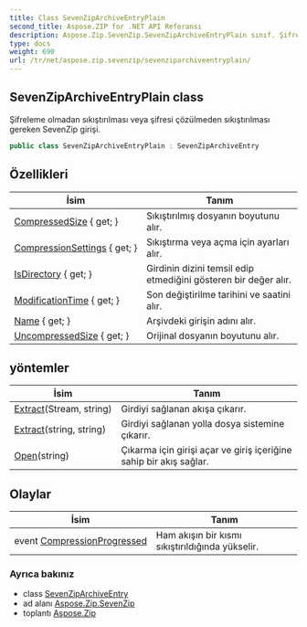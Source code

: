 ```yaml
---
title: Class SevenZipArchiveEntryPlain
second_title: Aspose.ZIP for .NET API Referansı
description: Aspose.Zip.SevenZip.SevenZipArchiveEntryPlain sınıf. Şifreleme olmadan sıkıştırılması veya şifresi çözülmeden sıkıştırılması gereken SevenZip girişi.
type: docs
weight: 690
url: /tr/net/aspose.zip.sevenzip/sevenziparchiveentryplain/
---
```

## SevenZipArchiveEntryPlain class

Şifreleme olmadan sıkıştırılması veya şifresi çözülmeden sıkıştırılması gereken SevenZip girişi.

```csharp
public class SevenZipArchiveEntryPlain : SevenZipArchiveEntry
```

## Özellikleri

| İsim | Tanım |
| --- | --- |
| [CompressedSize](../../aspose.zip.sevenzip/sevenziparchiveentry/compressedsize/) { get; } | Sıkıştırılmış dosyanın boyutunu alır. |
| [CompressionSettings](../../aspose.zip.sevenzip/sevenziparchiveentry/compressionsettings/) { get; } | Sıkıştırma veya açma için ayarları alır. |
| [IsDirectory](../../aspose.zip.sevenzip/sevenziparchiveentry/isdirectory/) { get; } | Girdinin dizini temsil edip etmediğini gösteren bir değer alır. |
| [ModificationTime](../../aspose.zip.sevenzip/sevenziparchiveentry/modificationtime/) { get; } | Son değiştirilme tarihini ve saatini alır. |
| [Name](../../aspose.zip.sevenzip/sevenziparchiveentry/name/) { get; } | Arşivdeki girişin adını alır. |
| [UncompressedSize](../../aspose.zip.sevenzip/sevenziparchiveentry/uncompressedsize/) { get; } | Orijinal dosyanın boyutunu alır. |

## yöntemler

| İsim | Tanım |
| --- | --- |
| [Extract](../../aspose.zip.sevenzip/sevenziparchiveentry/extract/)(Stream, string) | Girdiyi sağlanan akışa çıkarır. |
| [Extract](../../aspose.zip.sevenzip/sevenziparchiveentry/extract/)(string, string) | Girdiyi sağlanan yolla dosya sistemine çıkarır. |
| [Open](../../aspose.zip.sevenzip/sevenziparchiveentry/open/)(string) | Çıkarma için girişi açar ve giriş içeriğine sahip bir akış sağlar. |

## Olaylar

| İsim | Tanım |
| --- | --- |
| event [CompressionProgressed](../../aspose.zip.sevenzip/sevenziparchiveentry/compressionprogressed/) | Ham akışın bir kısmı sıkıştırıldığında yükselir. |

### Ayrıca bakınız

* class [SevenZipArchiveEntry](../sevenziparchiveentry/)
* ad alanı [Aspose.Zip.SevenZip](../../aspose.zip.sevenzip/)
* toplantı [Aspose.Zip](../../)


